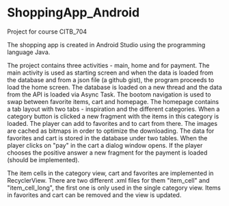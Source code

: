 # ShoppingApp_Android

Project for course CITB_704

The shopping app is created in Android Studio using the programming language Java.

The project contains three activities - main, home and for payment. The main activity is used as starting screen and when the data is loaded
from the database and from a json file (a github gist), the program proceeds to load the home screen. The database is loaded on a new thread and the data from the API 
is loaded via Async Task. The bootom navigation is used to swap between favorite items, cart and homepage.
The homepage contains a tab layout with two tabs - inspiration and the different categories. When a category button is clicked a new fragment with the items in this category
is loaded. The player can add to favorites and to cart from there. The images are cached as bitmaps in order to optimize the downloading. The data for favorites and cart is 
stored in the database under two tables. When the player clicks on "pay" in the cart a dialog window opens. If the player chooses the positive answer a new fragment for the payment
is loaded (should be implemented).

The item cells in the category view, cart and favorites are implemented in RecyclerView. There are two different .xml files for them "item_cell" and "item_cell_long", the first 
one is only used in the single category view. Items in favorites and cart can be removed and the view is updated.
